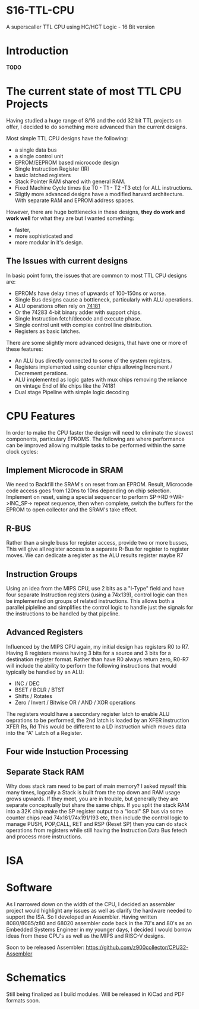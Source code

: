 # S16-TTL-CPU
A superscaller TTL CPU using HC/HCT Logic - 16 Bit version

# Introduction

**TODO**

# The current state of most TTL CPU Projects

Having studied a huge range of 8/16 and the odd 32 bit TTL projects on offer, I decided to do something more advanced than the current designs. 

Most simple TTL CPU designs have the following:

* a single data bus
* a single control unit
* EPROM/EEPROM based microcode design
* Single Instruction Register (IR)
* basic latched registers
* Stack Pointer RAM shared with general RAM.
* Fixed Machine Cycle times (i.e T0 - T1 - T2 -T3 etc) for ALL instructions.
* Sligtly more advanced designs have a modified harvard architecture. With separate RAM and EPROM address spaces. 

However, there are huge bottlenecks in these designs, **they do work and work well** for what they are but I wanted something:
* faster,
* more sophisticated and
* more modular in it's design.

## The Issues with current designs

In basic point form, the issues that are common to most TTL CPU designs are:

* EPROMs have delay times of upwards of 100-150ns or worse.
* Single Bus designs cause a bottleneck, particularly with ALU operations.
* ALU operations often rely on [74181](https://www.righto.com/2017/03/inside-vintage-74181-alu-chip-how-it.html)
* Or the 74283 4-bit binary adder with support chips.
* Single Instruction fetch/decode and execute phase.
* Single control unit with complex control line distribution.
* Registers as basic latches.

There are some slightly more advanced designs, that have one or more of these features:

* An ALU bus directly connected to some of the system registers.
* Registers implemented using counter chips allowing Increment / Decrement perations.
* ALU implemented as logic gates with mux chips removing the reliance on vintage End of life chips like the 74181
* Dual stage Pipeline with simple logic decoding

# CPU Features

In order to make the CPU faster the design will need to eliminate the slowest components, particulary EPROMS.
The following are where performance can be improved allowing multiple tasks to be performed within the same clock cycles:

## Implement Microcode in SRAM 

We need to Backfill the SRAM's on reset from an EPROM. Result, Microcode code access goes from 120ns to 10ns depending on chip selection. Implement on reset, using a special sequencer to perform SP->RD->WR->INC_SP-> repeat sequence, then when complete, switch the buffers for the EPROM to open collector and the SRAM's take effect.
  
## R-BUS
Rather than a single buss for register access, provide two or more busses, This will give all register access to a separate R-Bus for register to register moves. We can dedicate a register as the ALU results register maybe R7

## Instruction Groups

Using an idea from the MIPS CPU, use 2 bits as a "I-Type" field and have four separate Instruction registers (using a 74x139), control logic can then be implemented on groups of related instructions. This allows both a parallel pipleline and simplifies the control logic to handle just the signals for the instructions to be handled by that pipeline.

## Advanced Registers

Influenced by the MIPS CPU again, my initial design has registers R0 to R7. Having 8 registers means having 3 bits for a source and 3 bits for a destination register format. Rather than have R0 always return zero, R0-R7 will include the ability to perform the following instructions that would typically be handled by an ALU:
* INC / DEC
* BSET / BCLR / BTST
* Shifts / Rotates
* Zero / Invert / Bitwise OR / AND / XOR operations
  
The registers would have a secondary register latch to enable ALU oeprations to be performed, the 2nd latch is loaded by an XFER instruction XFER Rs, Rd This would be different to a LD instruction which moves data into the "A" Latch of a Register.


## Four wide Instuction Processing

## Separate Stack RAM

Why does stack ram need to be part of main memory? I asked myself this many times, logcally a Stack is built from the top down and RAM usage grows upwards. If they meet, you are in trouble, but generally they are separate conceptually but share the same chips. If you split the stack RAM into a 32K chip make the SP register output to a "local" SP bus via some counter chips read 74x161/74x191/193 etc, then include the control logic to manage PUSH, POP,CALL, RET and RSP (Reset SP) then you can do stack operations from registers while still having the Instruction Data Bus fetech and process more instructions.





# ISA

# Software

As I narrowed down on the width of the CPU, I decided an assembler project would highlight any issues as well as clarify the hardware needed to support the ISA. So I developed an Assembler. 
Having written 8080/8085/z80 and 68020 assembler code back in the 70's and 80's as an Embedded Systems Engineer in my younger days, I decided I would borrow ideas from these CPU's as well as the MIPS and RISC-V designs.

Soon to be released Assembler: https://github.com/z900collector/CPU32-Assembler

# Schematics

Still being finalized as I build modules. Will be released in KiCad and PDF formats soon.

